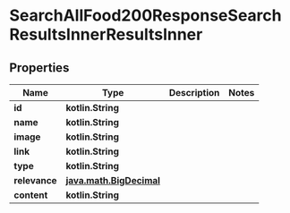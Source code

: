 
# SearchAllFood200ResponseSearchResultsInnerResultsInner

## Properties
Name | Type | Description | Notes
------------ | ------------- | ------------- | -------------
**id** | **kotlin.String** |  | 
**name** | **kotlin.String** |  | 
**image** | **kotlin.String** |  | 
**link** | **kotlin.String** |  | 
**type** | **kotlin.String** |  | 
**relevance** | [**java.math.BigDecimal**](java.math.BigDecimal.md) |  | 
**content** | **kotlin.String** |  | 



